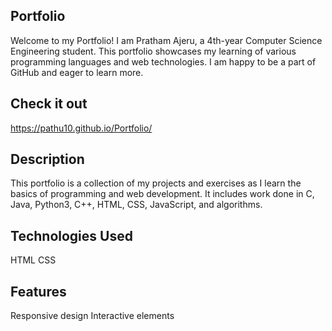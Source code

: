 ## Portfolio

Welcome to my Portfolio! I am Pratham Ajeru, a 4th-year Computer Science Engineering student. This portfolio showcases my learning of various programming languages and web technologies. I am happy to be a part of GitHub and eager to learn more.

## Check it out
https://pathu10.github.io/Portfolio/

## Description

This portfolio is a collection of my projects and exercises as I learn the basics of programming and web development. It includes work done in C, Java, Python3, C++, HTML, CSS, JavaScript, and algorithms.

## Technologies Used

HTML
CSS

## Features

Responsive design
Interactive elements
